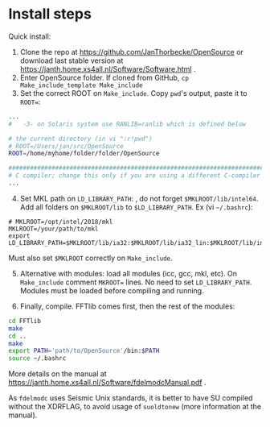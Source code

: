 # Install steps

Quick install:
1. Clone the repo at https://github.com/JanThorbecke/OpenSource or download last stable version at https://janth.home.xs4all.nl/Software/Software.html . 
2. Enter OpenSource folder. If cloned from GitHub, `cp Make_include_template Make_include`
3. Set the correct ROOT on `Make_include`. Copy `pwd`'s output, paste it to `ROOT=`:
```sh
...
#   -3- on Solaris system use RANLIB=ranlib which is defined below

# the current directory (in vi ":r!pwd")
# ROOT=/Users/jan/src/OpenSource
ROOT=/home/myhome/folder/folder/OpenSource

########################################################################
# C compiler; change this only if you are using a different C-compiler
...
```

4. Set MKL path on `LD_LIBRARY_PATH`: , do not forget `$MKLROOT/lib/intel64`. Add all folders on `$MKLROOT/lib` to `$LD_LIBRARY_PATH`. Ex (vi `~/.bashrc`):
```
# MKLROOT=/opt/intel/2018/mkl
MKLROOT=/your/path/to/mkl
export LD_LIBRARY_PATH=$MKLROOT/lib/ia32:$MKLROOT/lib/ia32_lin:$MKLROOT/lib/intel64:$MKLROOT/lib/intel64_lin:${LD_LIBRARY_PATH}
```
Must also set `$MKLROOT` correctly on `Make_include`.

5. Alternative with modules: load all modules (icc, gcc, mkl, etc). On `Make_include` comment `MKROOT=` lines. No need to set `LD_LIBRARY_PATH`. Modules must be loaded before compiling and running.


6. Finally, compile. FFTlib comes first, then the rest of the modules:
```sh
cd FFTlib
make
cd ..
make
export PATH='path/to/OpenSource'/bin:$PATH
source ~/.bashrc
```
More details on the manual at https://janth.home.xs4all.nl/Software/fdelmodcManual.pdf . 

As `fdelmodc` uses Seismic Unix standards, it is better to have SU compiled without the XDRFLAG, to avoid usage of `suoldtonew` (more information at the manual).
